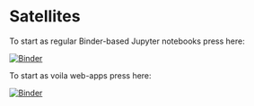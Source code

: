 # Satellites

To start as regular Binder-based Jupyter notebooks press here:

[![Binder](https://mybinder.org/badge_logo.svg)](https://mybinder.org/v2/gh/guiwitz/Satellites/master)

To start as voila web-apps press here:

[![Binder](https://mybinder.org/badge_logo.svg)](https://mybinder.org/v2/gh/guiwitz/Satellites/master?urlpath=voila%2Ftree%2Fnotebooks)
